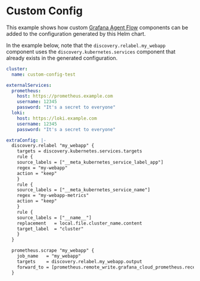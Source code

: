 # Custom Config

This example shows how custom [Grafana Agent Flow](https://grafana.com/docs/agent/latest/flow/) components can be added to the configuration generated by this Helm chart.

In the example below, note that the `discovery.relabel.my_webapp` component uses the `discovery.kubernetes.services` component that already exists in the generated configuration.

```yaml
cluster:
  name: custom-config-test

externalServices:
  prometheus:
    host: https://prometheus.example.com
    username: 12345
    password: "It's a secret to everyone"
  loki:
    host: https://loki.example.com
    username: 12345
    password: "It's a secret to everyone"

extraConfig: |-
  discovery.relabel "my_webapp" {
    targets = discovery.kubernetes.services.targets
    rule {
    source_labels = ["__meta_kubernetes_service_label_app"]
    regex = "my-webapp"
    action = "keep"
    }
    rule {
    source_labels = ["__meta_kubernetes_service_name"]
    regex = "my-webapp-metrics"
    action = "keep"
    }
    rule {
    source_labels = ["__name__"]
    replacement   = local.file.cluster_name.content
    target_label  = "cluster"
    }
  }

  prometheus.scrape "my_webapp" {
    job_name   = "my_webapp"
    targets    = discovery.relabel.my_webapp.output
    forward_to = [prometheus.remote_write.grafana_cloud_prometheus.receiver]
  }
```
